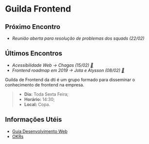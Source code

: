 # Guilda Frontend

## Próximo Encontro 
  - *Reunião aberta para resolução de problemas dos squads (22/02)*

## Últimos Encontros
  - *Acessibilidade Web -> Chagas (15/02) [💬](https://github.com/dtidigitalcrafters/guilda-frontend/wiki/Acessibilidade-Web)*
  - *Frontend roadmap em 2019 -> Jota e Alysson (08/02) [💬](https://github.com/dtidigitalcrafters/guilda-frontend/wiki/Desenvolvimento-Web:-da-cabe%C3%A7a-aos-p%C3%A9s)*

Guilda de Frontend da dti é um grupo formado para disseminar o conhecimento de frontend na empresa.

>* **Dia:** Toda Sexta Feira;
>* **Horário:** 14:30;
>* **Local:** Copa.

## Informações Utéis
* [Guia Desenvolvimento Web](https://github.com/dtidigitalcrafters/guilda-frontend/wiki/Desenvolvimento-Web:-da-cabe%C3%A7a-aos-p%C3%A9s)
* [OKRs](https://github.com/dtidigitalcrafters/guilda-frontend/wiki/OKRs)
